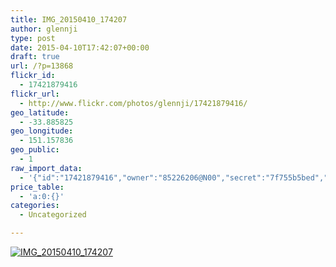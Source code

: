 ```yaml
---
title: IMG_20150410_174207
author: glennji
type: post
date: 2015-04-10T17:42:07+00:00
draft: true
url: /?p=13868
flickr_id:
  - 17421879416
flickr_url:
  - http://www.flickr.com/photos/glennji/17421879416/
geo_latitude:
  - -33.885825
geo_longitude:
  - 151.157836
geo_public:
  - 1
raw_import_data:
  - '{"id":"17421879416","owner":"85226206@N00","secret":"7f755b5bed","server":"7792","farm":8,"title":"IMG_20150410_174207","ispublic":0,"isfriend":0,"isfamily":0,"description":{"_content":""},"dateupload":"1431161162","lastupdate":"1431161180","datetaken":"2015-04-10 17:42:07","datetakengranularity":"0","datetakenunknown":"0","ownername":"glennji","tags":"","machine_tags":"","originalsecret":"d608879821","originalformat":"jpg","latitude":"-33.885825","longitude":"151.157836","accuracy":"16","context":0,"place_id":"gojXerFQUrMHixcW","woeid":"1098652","geo_is_family":0,"geo_is_friend":0,"geo_is_contact":0,"geo_is_public":0,"media":"photo","media_status":"ready","url_o":"https://farm8.staticflickr.com/7792/17421879416_d608879821_o.jpg","height_o":"4208","width_o":"3120"}'
price_table:
  - 'a:0:{}'
categories:
  - Uncategorized

---
```

<p class="flickr-image">
  <a href="http://www.flickr.com/photos/glennji/17421879416/" class="flickr-link"><img src="http://i1.wp.com/glennji.com/wp-content/uploads/2015/04/17421879416_d608879821_o.jpg?fit=1024%2C1024" width="" height="" alt="IMG_20150410_174207" class="keyring-img" /></a>
</p>
